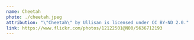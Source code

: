 ```yaml
---
name: Cheetah
photo: ./cheetah.jpeg
attribution: "\"Cheetah\" by Ullisan is licensed under CC BY-ND 2.0."
link: https://www.flickr.com/photos/12122501@N00/5636712193
---
```

